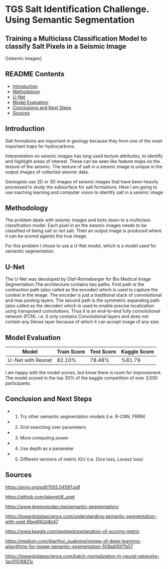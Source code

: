 # TGS Salt Identification Challenge. Using Semantic Segmentation
## Training a Multiclass Classification Model to classify Salt Pixels in a Seismic Image

![siesmic images]

## README Contents
 - [Introduction](#Abstract)
 - [Methodology](#Methodology)
 - [U-Net](##U-Net)
 - [Model Evaluation](#Model-Evaluation)
 - [Conclusions and Next Steps](#Conclusions-and-Next-Steps)
 - [Sources](#Sources)
 
## Introduction

Salt formations are important in geology because they form one of the most important traps for hydrocarbons.

Interpretation on seismic images has long used texture attributes, to identify and highlight areas of interest. These can be seen like feature maps on the texture of the seismic. The texture of salt in a siesmic image is unique in the output images of collected siesmic data. 

Geologists use 2D or 3D images of seismic images that have been heavily processed to study the subsurface for salt formations. Here I am going to use maching learning and computer vision to identify salt in a seismic image

## Methodology

The problem deals with seismic images and boils down to a multiclass classifcation model. Each pixel in an the siesmic images needs to be classified of being salt or not salt. Then an output image is produced where it can be scored againts the true image.

For this problem I chose to use a U-Net model, which is a model used for semantic segmentation.

## U-Net

The U-Net was devoloped by Olaf-Ronneberger for Bio Medical Image Segmentation.The architecture contains two paths. First path is the contraction path (also called as the encoder) which is used to capture the context in the image. The encoder is just a traditional stack of convolutional and max pooling layers. The second path is the symmetric expanding path (also called as the decoder) which is used to enable precise localization using transposed convolutions. Thus it is an end-to-end fully convolutional network (FCN), i.e. it only contains Convolutional layers and does not contain any Dense layer because of which it can accept image of any size.

## Model Evaluation



| Model|Train Score|Test Score|Kaggle Score|
|---|---|---|---|
|U-Net with Resnet| 82.10% | 78.48% | %81.79 |

I am happy with the model scores, but know there is room for improvement. The model scored in the top 30% of the kaggle competition of over 3,500 participants.

## Conclusion and Next Steps

- 1. Try other semantic segmentation models (i.e. R-CNN, FRRN)
- 2. Grid searching over parameters
- 3. More computing power
- 4. Use depth as a parameter
- 5. Different versions of metric IOU (i.e. Dice loss, Lovasz loss)

## Sources 

https://arxiv.org/pdf/1505.04597.pdf

https://github.com/jakeret/tf_unet

https://www.jeremyjordan.me/semantic-segmentation/

https://towardsdatascience.com/understanding-semantic-segmentation-with-unet-6be4f42d4b47

https://www.kaggle.com/pestipeti/explanation-of-scoring-metric

https://medium.com/@arthur_ouaknine/review-of-deep-learning-algorithms-for-image-semantic-segmentation-509a600f7b57

https://towardsdatascience.com/batch-normalization-in-neural-networks-1ac91516821c










